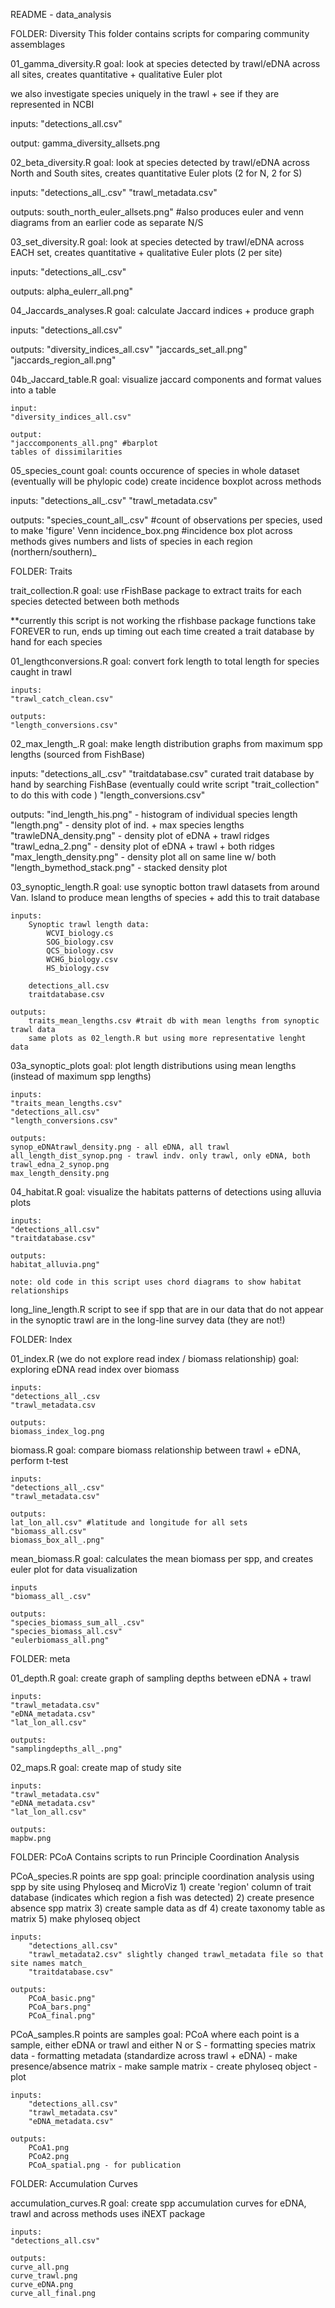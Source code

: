 README - data_analysis

  
FOLDER: Diversity 
This folder contains scripts for comparing community assemblages


01_gamma_diversity.R
  goal: look at species detected by trawl/eDNA across all sites, creates quantitative + 
  qualitative Euler plot 
  
  we also investigate species uniquely in the trawl + see if they are represented in NCBI
    
  inputs: 
  "detections_all.csv"
  
  output: 
  gamma_diversity_allsets.png
  
02_beta_diversity.R
  goal: look at species detected by trawl/eDNA across North and South sites, creates 
  quantitative Euler plots (2 for N, 2 for S)
  
  inputs: 
  "detections_all_.csv"
  "trawl_metadata.csv"

  outputs: 
  south_north_euler_allsets.png" 
  #also produces euler and venn diagrams from an earlier code as separate N/S
  

03_set_diversity.R 
  goal: look at species detected by trawl/eDNA across EACH set,  creates quantitative + 
  qualitative Euler plots (2 per site)
  
  inputs: 
	"detections_all_.csv"

  
  outputs:
  alpha_eulerr_all.png"
  

04_Jaccards_analyses.R
  goal: calculate Jaccard indices + produce graph
  
  inputs: 
  "detections_all.csv"
  
  outputs: 
  "diversity_indices_all.csv"
  "jaccards_set_all.png"
  "jaccards_region_all.png"

  
04b_Jaccard_table.R
	goal: visualize jaccard components and format values into a table

	input: 
	"diversity_indices_all.csv"
	
	output: 
	"jacccomponents_all.png" #barplot 
	tables of dissimilarities 
	
05_species_count
	goal: counts occurence of species in whole dataset (eventually will be phylopic code)
	create incidence boxplot across methods 
  
  inputs: 
   "detections_all_.csv"
   "trawl_metadata.csv"
   
   outputs: 
   "species_count_all_.csv" #count of observations per species, used to make 'figure' Venn
	incidence_box.png #incidence box plot across methods
	gives numbers and lists of species in each region (northern/southern)_


FOLDER: Traits 


trait_collection.R
  goal: use rFishBase package to extract traits for each species detected between both methods 
  
  **currently this script is not working
  the rfishbase package functions take FOREVER to run, ends up timing out each time 
  created a trait database by hand for each species 
  
  
01_lengthconversions.R
	goal: convert fork length to total length for species caught in trawl 
	
	inputs:
	"trawl_catch_clean.csv"
	
	outputs: 
	"length_conversions.csv" 

02_max_length_.R 
  goal: make length distribution graphs from maximum spp lengths (sourced from FishBase)
  
  inputs: 
  "detections_all_.csv"
  "traitdatabase.csv" curated trait database by hand by searching FishBase 
  		(eventually could write script "trait_collection" to do this with code )
   "length_conversions.csv"
   
   outputs: 
   "ind_length_his.png" - histogram of individual species length 
   "length.png" - density plot of ind. + max species lengths 
   "trawleDNA_density.png" - density plot of eDNA + trawl ridges
   "trawl_edna_2.png" - density plot of eDNA + trawl + both ridges
   "max_length_density.png" - density plot all on same line w/ both 
   "length_bymethod_stack.png" - stacked density plot 
   
03_synoptic_length.R
	goal: use synoptic botton trawl datasets from around Van. Island to produce
	mean lengths of species + add this to trait database 
	
	inputs: 
		Synoptic trawl length data: 
			WCVI_biology.cs
			SOG_biology.csv
			QCS_biology.csv
			WCHG_biology.csv
			HS_biology.csv
			
		detections_all.csv
		traitdatabase.csv
	
	outputs: 
		traits_mean_lengths.csv #trait db with mean lengths from synoptic trawl data 
		same plots as 02_length.R but using more representative lenght data 

03a_synoptic_plots 
	goal: plot length distributions using mean lengths (instead of maximum spp lengths)

	inputs: 
	"traits_mean_lengths.csv"
	"detections_all.csv"
	"length_conversions.csv"
	
	outputs: 
	synop_eDNAtrawl_density.png - all eDNA, all trawl 
	all_length_dist_synop.png - trawl indv. only trawl, only eDNA, both 
	trawl_edna_2_synop.png
	max_length_density.png
	
04_habitat.R
	goal: visualize the habitats patterns of detections using alluvia plots 

	
	inputs: 
	"detections_all.csv"
	"traitdatabase.csv"
	
	outputs: 
	habitat_alluvia.png"
	
	note: old code in this script uses chord diagrams to show habitat relationships
	
long_line_length.R
	script to see if spp that are in our data that do not appear in the synoptic trawl
	are in the long-line survey data (they are not!)
	
FOLDER: Index 

01_index.R  (we do not explore read index / biomass relationship)
	goal: exploring eDNA read index over biomass 
	
	inputs: 
	"detections_all_.csv
	"trawl_metadata.csv
	
	outputs: 
	biomass_index_log.png

biomass.R 
	goal: compare biomass relationship between trawl + eDNA, perform t-test
	
	inputs: 
	"detections_all_.csv"
	"trawl_metadata.csv"
	
	outputs: 
	lat_lon_all.csv" #latitude and longitude for all sets
	"biomass_all.csv"
	biomass_box_all_.png"
	
mean_biomass.R
	goal: calculates the mean biomass per spp, and creates euler plot for data visualization
	
	inputs 
	"biomass_all_.csv"
	
	outputs:
	"species_biomass_sum_all_.csv"
	"species_biomass_all.csv"
	"eulerbiomass_all.png"


FOLDER: meta

01_depth.R
	goal: create graph of sampling depths between eDNA + trawl 
	
	inputs: 
	"trawl_metadata.csv"
	"eDNA_metadata.csv"
	"lat_lon_all.csv"
	
	outputs: 
	"samplingdepths_all_.png"
	
02_maps.R
	goal: create map of study site 
	
	inputs: 
	"trawl_metadata.csv"
	"eDNA_metadata.csv"
	"lat_lon_all.csv"
	
	outputs: 
	mapbw.png
	
FOLDER: PCoA
Contains scripts to run Principle Coordination Analysis 

PCoA_species.R 
	points are spp
	goal: principle coordination analysis using spp by site using Phyloseq and MicroViz
		1) create 'region' column of trait database (indicates which region a fish was detected)
		2) create presence absence spp matrix
		3) create sample data as df 
		4) create taxonomy table as matrix
		5) make phyloseq object 
	
	inputs: 
		"detections_all.csv"
		"trawl_metadata2.csv" slightly changed trawl_metadata file so that site names match_
		"traitdatabase.csv"
	
	outputs: 
		PCoA_basic.png"
		PCoA_bars.png"
		PCoA_final.png"

PCoA_samples.R
	points are samples 
	goal: PCoA where each point is a sample, either eDNA or trawl and either N or S 
		- formatting species matrix data
		- formatting metadata (standardize across trawl + eDNA)
		- make presence/absence matrix 
		- make sample matrix 
		- create phyloseq object
		- plot 
	
	inputs: 
		"detections_all.csv"
		"trawl_metadata.csv"
		"eDNA_metadata.csv"

	outputs: 
		PCoA1.png
		PCoA2.png
		PCoA_spatial.png - for publication

		
FOLDER: Accumulation Curves

accumulation_curves.R
	goal: create spp accumulation curves for eDNA, trawl and across methods
	uses iNEXT package 
	
	inputs: 
	"detections_all.csv"
	
	outputs: 	
	curve_all.png 
	curve_trawl.png
	curve_eDNA.png
	curve_all_final.png
	
	

  